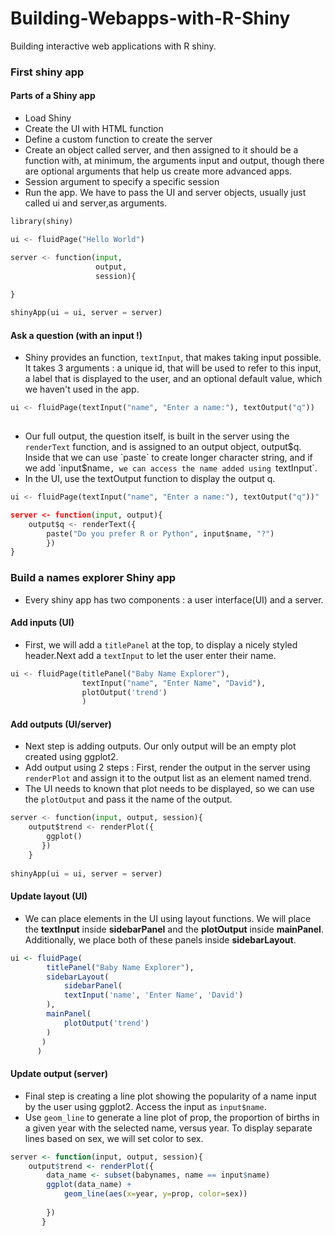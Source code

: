 # Building-Webapps-with-R-Shiny
Building interactive web applications with R shiny.

### First shiny app

#### Parts of a Shiny app
- Load Shiny
- Create the UI with HTML function
- Define a custom function to create the server
- Create an object called server, and then assigned to it should be a function with, at minimum, the arguments input and output, though there are optional arguments that help us create more advanced apps.
- Session argument to specify a specific session
- Run the app. We have to pass the UI and server objects, usually just called ui and server,as arguments.

```python
library(shiny)

ui <- fluidPage("Hello World")

server <- function(input,
                   output,
                   session){
                   
}

shinyApp(ui = ui, server = server)
```

#### Ask a question (with an input !)
- Shiny provides an function, `textInput`, that makes taking input possible. It takes 3 arguments : a unique id, that will be used to refer to this input, a label that is displayed to the user, and an optional default value, which we haven't used in the app.

```python
ui <- fluidPage(textInput("name", "Enter a name:"), textOutput("q"))
    
```

- Our full output, the question itself, is built in the server using the `renderText` function, and is assigned to an output object, output$q. Inside that we can use `paste` to create longer character string, and if we add `input$name`, we can access the name added using `textInput`.
- In the UI, use the textOutput function to display the output q.

```python
ui <- fluidPage(textInput("name", "Enter a name:"), textOutput("q"))"

server <- function(input, output){
    output$q <- renderText({
        paste("Do you prefer R or Python", input$name, "?")
        })
}
```

### Build a names explorer Shiny app
- Every shiny app has two components : a user interface(UI) and a server.

#### Add inputs (UI)
- First, we will add a `titlePanel` at the top, to display a nicely styled header.Next add a `textInput` to let the user enter their name.

```python
ui <- fluidPage(titlePanel("Baby Name Explorer"),
                textInput("name", "Enter Name", "David"),
                plotOutput('trend')
                )
```

#### Add outputs (UI/server)
- Next step is adding outputs. Our only output will be an empty plot created using ggplot2.
- Add output using 2 steps : First, render the output in  the server using `renderPlot` and assign it to the output list as an element named trend.
- The UI needs to known that plot needs to be displayed, so we can use the `plotOutput` and pass it the name of the output.

```python
server <- function(input, output, session){
    output$trend <- renderPlot({
        ggplot()
       })
    }
    
shinyApp(ui = ui, server = server)
```

#### Update layout (UI)
- We can place elements in the UI using layout functions. We will place the **textInput** inside **sidebarPanel** and the **plotOutput** inside **mainPanel**. Additionally, we place both of these panels inside **sidebarLayout**.

```R
ui <- fluidPage(
        titlePanel("Baby Name Explorer"),
        sidebarLayout(
            sidebarPanel(
            textInput('name', 'Enter Name', 'David')
        ),
        mainPanel(
            plotOutput('trend')
        )
       )
      )
```

#### Update output (server)
- Final step is creating a line plot showing the popularity of a name input by the user using ggplot2. Access the input as `input$name`.
- Use `geom_line` to generate a line plot of prop, the proportion of births in a given year with the selected name, versus year. To display separate lines based on sex, we will set color to sex.

```R
server <- function(input, output, session){
    output$trend <- renderPlot({
        data_name <- subset(babynames, name == input$name)
        ggplot(data_name) + 
            geom_line(aes(x=year, y=prop, color=sex))
        
        })
       }
```

















